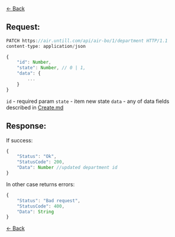 [← Back](README.md)

## Request: 

```javascript
PATCH https://air.untill.com/api/air-bo/1/department HTTP/1.1
content-type: application/json

{
    "id": Number,
    "state": Number, // 0 | 1,
    "data": {
        ...
    }
}
```

`id` - required param
`state` - item new state
`data` - any of data fields described in [Create.md](Create.md)

## Response: 

If success:

```javascript 
{
    "Status": "Ok",
    "StatusCode": 200,
    "Data": Number //updated department id
}
```

In other case returns errors:

```javascript
{
    "Status": "Bad request",
    "StatusCode": 400,
    "Data": String
}
```

[← Back](README.md)